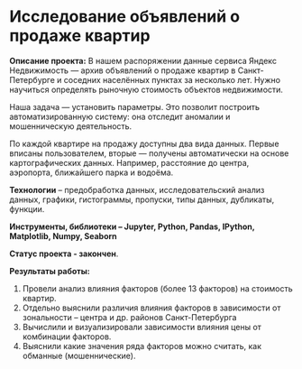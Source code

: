 # Исследование объявлений о продаже квартир


**Описание проекта:** В нашем распоряжении данные сервиса Яндекс Недвижимость — архив объявлений о продаже квартир в Санкт-Петербурге и соседних населённых пунктах за несколько лет. Нужно научиться определять рыночную стоимость объектов недвижимости. 

Наша задача — установить параметры. Это позволит построить автоматизированную систему: она отследит аномалии и мошенническую деятельность.

По каждой квартире на продажу доступны два вида данных. Первые вписаны пользователем, вторые — получены автоматически на основе картографических данных. Например, расстояние до центра, аэропорта, ближайшего парка и водоёма.

**Технологии** – предобработка данных, исследовательский анализ данных, графики, гистограммы, пропуски, типы данных, дубликаты, функции.

**Инструменты, библиотеки – Jupyter, Python, Pandas, IPython, Matplotlib, Numpy, Seaborn**

**Cтатус проекта - закончен**.

**Результаты работы:**
1.	Провели анализ влияния факторов (более 13 факторов) на стоимость квартир.
2.	Отдельно выяснили различия влияния факторов в зависимости от зональности – центра и др. районов Санкт-Петербурга
3.	Вычислили и визуализировали зависимости влияния цены от комбинации факторов.
4.	Выяснили какие значения ряда факторов можно считать, как обманные (мошеннические).
